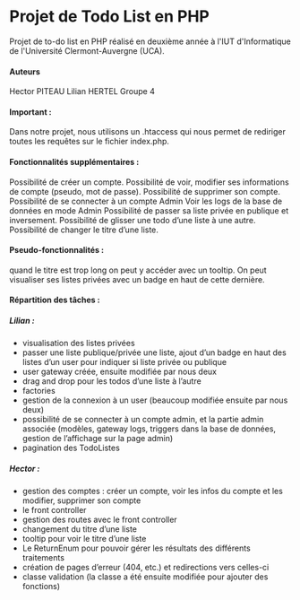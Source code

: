 # Projet de Todo List en PHP

Projet de to-do list en PHP réalisé en deuxième année à l'IUT d'Informatique de l'Université Clermont-Auvergne (UCA).

#### Auteurs
Hector PITEAU
Lilian HERTEL
Groupe 4

#### Important :
Dans notre projet, nous utilisons un .htaccess qui nous permet de rediriger toutes les requêtes sur le fichier index.php.

#### Fonctionnalités supplémentaires :
Possibilité de créer un compte.
Possibilité de voir, modifier ses informations de compte (pseudo, mot de passe).
Possibilité de supprimer son compte.
Possibilité de se connecter à un compte Admin
Voir les logs de la base de données en mode Admin
Possibilité de passer sa liste privée en publique et inversement.
Possibilité de glisser une todo d’une liste à une autre.
Possibilité de changer le titre d’une liste.

#### Pseudo-fonctionnalités :
quand le titre est trop long on peut y accéder avec un tooltip.
On peut visualiser ses listes privées avec un badge en haut de cette dernière.

#### Répartition des tâches :

##### Lilian :
* visualisation des listes privées
* passer une liste publique/privée une liste, ajout d’un badge en haut des listes d’un user pour indiquer si liste privée ou publique
* user gateway créée, ensuite modifiée par nous deux
* drag and drop pour les todos d’une liste à l’autre
* factories
* gestion de la connexion à un user (beaucoup modifiée ensuite par nous deux)
* possibilité de se connecter à un compte admin, et la partie admin associée (modèles, gateway logs, triggers dans la base de données, gestion de l’affichage sur la page admin)
* pagination des TodoListes

##### Hector :
* gestion des comptes : créer un compte, voir les infos du compte et les modifier, supprimer son compte
* le front controller 
* gestion des routes avec le front controller
* changement du titre d’une liste
* tooltip pour voir le titre d’une liste
* Le ReturnEnum pour pouvoir gérer les résultats des différents traitements
* création de pages d’erreur (404, etc.) et redirections vers celles-ci
* classe validation (la classe a été ensuite modifiée pour ajouter des fonctions)
 
